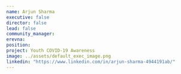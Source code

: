 ```yaml
---
name: Arjun Sharma
executive: false
director: false
lead: false
community_manager: 
erevna:  
position: 
project: Youth COVID-19 Awareness 
image: ../assets/default_exec_image.png
linkedin: "https://www.linkedin.com/in/arjun-sharma-4944191ab/"
---
```

